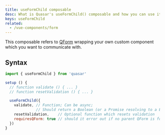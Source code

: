```yaml
---
title: useFormChild composable
desc: What is Quasar's useFormChild() composable and how you can use it
keys: useFormChild
related:
  - /vue-components/form
---
```


This composable refers to [QForm](/vue-components/form) wrapping your own custom component which you want to communicate with.

## Syntax

```js
import { useFormChild } from 'quasar'

setup () {
  // function validate () { ... }
  // function resetValidation () { ... }

  useFormChild({
    validate, // Function; Can be async;
              // Should return a Boolean (or a Promise resolving to a Boolean)
    resetValidation,    // Optional function which resets validation
    requiresQForm: true // should it error out if no parent QForm is found?
  })
}
```
